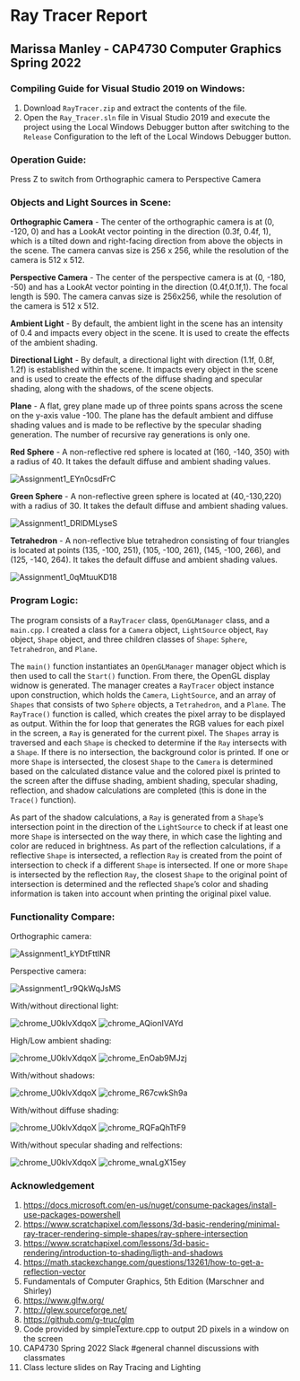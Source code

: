 # Ray Tracer Report
## Marissa Manley - CAP4730 Computer Graphics Spring 2022

### Compiling Guide for Visual Studio 2019 on Windows:

1. Download `RayTracer.zip` and extract the contents of the file.
2. Open the `Ray_Tracer.sln` file in Visual Studio 2019 and execute the project using the Local Windows Debugger button after switching to the `Release` Configuration to the left of the Local Windows Debugger button.

### Operation Guide:
Press Z to switch from Orthographic camera to Perspective Camera


### Objects and Light Sources in Scene:
**Orthographic Camera** - The center of the orthographic camera is at (0, -120, 0) and has a LookAt vector pointing in the direction (0.3f, 0.4f, 1), which is a tilted down and right-facing direction from above the objects in the scene. The camera canvas size is 256 x 256, while the resolution of the camera is 512 x 512. 

**Perspective Camera** - The center of the perspective camera is at (0, -180, -50) and has a LookAt vector pointing in the direction (0.4f,0.1f,1). The focal length is 590. The camera canvas size is 256x256, while the resolution of the camera is 512 x 512. 

**Ambient Light** - By default, the ambient light in the scene has an intensity of 0.4 and impacts every object in the scene. It is used to create the effects of the ambient shading.

**Directional Light** - By default, a directional light with direction (1.1f, 0.8f, 1.2f) is established within the scene. It impacts every object in the scene and is used to create the effects of the diffuse shading and specular shading, along with the shadows, of the scene objects. 

**Plane** - A flat, grey plane made up of three points spans across the scene on the y-axis value -100. The plane has the default ambient and diffuse shading values and is made to be reflective by the specular shading generation. The number of recursive ray generations is only one.

**Red Sphere** - A non-reflective red sphere is located at (160, -140, 350) with a radius of 40. It takes the default diffuse and ambient shading values.

![Assignment1_EYn0csdFrC](https://user-images.githubusercontent.com/58527286/187338641-61738d21-8c27-4ae4-8511-748f91ad28b0.png)

**Green Sphere** - A non-reflective green sphere is located at (40,-130,220) with a radius of 30. It takes the default diffuse and ambient shading values.

![Assignment1_DRlDMLyseS](https://user-images.githubusercontent.com/58527286/187338938-c762daf2-734d-4f0d-ae92-8ff6eccaecf1.png)

**Tetrahedron** - A non-reflective blue tetrahedron consisting of four triangles is located at points (135, -100, 251), (105, -100, 261), (145, -100, 266), and (125, -140, 264). It takes the default diffuse and ambient shading values.

![Assignment1_0qMtuuKD18](https://user-images.githubusercontent.com/58527286/187339139-09157014-05b4-454d-9d9c-2b73a152736e.png)


### Program Logic: 
The program consists of a `RayTracer` class, `OpenGLManager` class, and a `main.cpp`. I created a class for a `Camera` object, `LightSource` object, `Ray` object, `Shape` object, and three children classes of `Shape`: `Sphere`, `Tetrahedron`, and `Plane`.  

The `main()` function instantiates an `OpenGLManager` manager object which is then used to call the `Start()` function. From there, the OpenGL display widnow is generated. The manager creates a `RayTracer` object instance upon construction, which holds the `Camera`, `LightSource`, and an array of `Shapes` that consists of two `Sphere` objects, a `Tetrahedron`, and a `Plane`. The `RayTrace()` function is called, which creates the pixel array to be displayed as output. Within the for loop that generates the RGB values for each pixel in the screen, a `Ray` is generated for the current pixel. The `Shapes` array is traversed and each `Shape` is checked to determine if the `Ray` intersects with a `Shape`. If there is no intersection, the background color is printed. If one or more `Shape` is intersected, the closest `Shape` to the `Camera` is determined based on the calculated distance value and the colored pixel is printed to the screen after the diffuse shading, ambient shading, specular shading, reflection, and shadow calculations are completed (this is done in the `Trace()` function). 

As part of the shadow calculations, a `Ray` is generated from a `Shape`’s intersection point in the direction of the `LightSource` to check if at least one more `Shape` is intersected on the way there, in which case the lighting and color are reduced in brightness. As part of the reflection calculations, if a reflective `Shape` is intersected, a reflection `Ray` is created from the point of intersection to check if a different `Shape` is intersected. If one or more `Shape` is intersected by the reflection `Ray`, the closest `Shape` to the original point of intersection is determined and the reflected `Shape`’s color and shading information is taken into account when printing the original pixel value. 

### Functionality Compare:
	
Orthographic camera:

![Assignment1_kYDtFttlNR](https://user-images.githubusercontent.com/58527286/187339766-756d16a7-ab7a-4ff9-a199-4cccfbf6d388.png)

Perspective camera:


![Assignment1_r9QkWqJsMS](https://user-images.githubusercontent.com/58527286/187339978-edab103e-b805-4410-a186-21fe84418bdd.png)


With/without directional light:

![chrome_U0klvXdqoX](https://user-images.githubusercontent.com/58527286/187341257-aaed5af2-5136-4faa-995d-e6a47d2473f8.png)
![chrome_AQionIVAYd](https://user-images.githubusercontent.com/58527286/187340288-43fba667-c97f-4e19-a5ec-8673461a2375.png)

High/Low ambient shading:

![chrome_U0klvXdqoX](https://user-images.githubusercontent.com/58527286/187341283-737eff6f-4811-4744-9018-a4887b4c8068.png)
![chrome_EnOab9MJzj](https://user-images.githubusercontent.com/58527286/187340946-886fe7f5-052d-41ba-ae5b-eba1568656f0.png)

With/without shadows:

![chrome_U0klvXdqoX](https://user-images.githubusercontent.com/58527286/187341515-39a37b58-a666-48ae-8941-eb890aa2b689.png)
![chrome_R67cwkSh9a](https://user-images.githubusercontent.com/58527286/187341523-e443d5af-a86d-42c4-98f6-52589bd39747.png)


With/without diffuse shading:

![chrome_U0klvXdqoX](https://user-images.githubusercontent.com/58527286/187341847-e456a41b-8ec7-4241-b840-991b25c2206f.png)
![chrome_RQFaQhTtF9](https://user-images.githubusercontent.com/58527286/187341855-bf1ae7ba-830f-49a2-9a20-4f1c33435c94.png)

With/without specular shading and relfections:

![chrome_U0klvXdqoX](https://user-images.githubusercontent.com/58527286/187342110-1fb59b6f-625b-4221-aba4-40cc3dbb63ca.png)
![chrome_wnaLgX15ey](https://user-images.githubusercontent.com/58527286/187342120-f06de8fa-bd79-401b-81a1-b6220e0870af.png)




### Acknowledgement 
1. https://docs.microsoft.com/en-us/nuget/consume-packages/install-use-packages-powershell 
2. https://www.scratchapixel.com/lessons/3d-basic-rendering/minimal-ray-tracer-rendering-simple-shapes/ray-sphere-intersection
3. https://www.scratchapixel.com/lessons/3d-basic-rendering/introduction-to-shading/ligth-and-shadows
4. https://math.stackexchange.com/questions/13261/how-to-get-a-reflection-vector
5. Fundamentals of Computer Graphics, 5th Edition (Marschner and Shirley)
6. https://www.glfw.org/
7. http://glew.sourceforge.net/
8. https://github.com/g-truc/glm 
9. Code provided by simpleTexture.cpp to output 2D pixels in a window on the screen
10. CAP4730 Spring 2022 Slack #general channel discussions with classmates
11. Class lecture slides on Ray Tracing and Lighting
